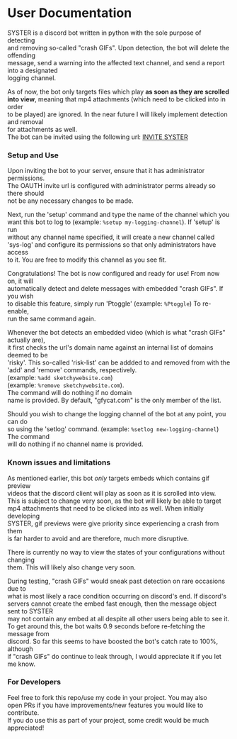 # User Documentation
SYSTER is a discord bot written in python with the sole purpose of detecting  
and removing so-called "crash GIFs". Upon detection, the bot will delete the offending  
message, send a 
warning into the affected text channel, and send a report into a designated  
logging channel. 

As of now, the bot only targets files which play **as soon as they are scrolled  
into view**, meaning that mp4 attachments (which need to be clicked into in order  
to be played) are ignored. In the near future I will likely implement detection and removal  
for attachments as well.  
The bot can be invited using the following url: [INVITE SYSTER](https://discord.com/api/oauth2/authorize?client_id=838251109055332382&permissions=8&scope=bot)

### Setup and Use
Upon inviting the bot to your server, ensure that it has administrator permissions.  
The OAUTH invite url is configured with administrator perms already so there should  
not be any necessary changes to be made.

Next, run the 'setup' command and type the name of the channel which you  
want this bot to log to (example: `%setup my-logging-channel`).  If 'setup' is run  
without any channel name specified, it will create a new channel called  
'sys-log' and configure its permissions so that only administrators have access  
to it.  You are free to modify this channel as you see fit.

Congratulations! The bot is now configured and ready for use!  From now on, it will  
automatically detect and delete messages with embedded "crash GIFs". If you wish  
to disable this feature, simply run 'Ptoggle' (example: `%Ptoggle`)  To re-enable,  
run the same command again.

Whenever the bot detects an embedded video (which is what "crash GIFs" actually are),  
it first checks the url's domain name against an internal list of domains deemed to be  
'risky'. This so-called 'risk-list' can be addded to and removed from with the  
'add' and 'remove' commands, respectively.  
(example: `%add sketchywebsite.com`)  
(example: `%remove sketchywebsite.com`).  
The command will do nothing if no domain  
name is provided. By default, "gfycat.com" is the only member of the list.

Should you wish to change the logging channel of the bot at any point, you can do  
so using the 'setlog' command. (example: `%setlog new-logging-channel`) The command  
will do nothing if no channel name is provided.


### Known issues and limitations
As mentioned earlier, this bot *only* targets embeds which contains gif preview  
videos that the discord client will play as soon as it is scrolled into view.  
This is subject to change very soon, as the bot will likely be able to target  
mp4 attachments that need to be clicked into as well. When initially developing  
SYSTER, gif previews were give priority since experiencing a crash from them  
is far harder to avoid and are therefore, much more disruptive.

There is currently no way to view the states of your configurations without changing  
them. This will likely also change very soon.

During testing, "crash GIFs" would sneak past detection on rare occasions due to  
what is most likely a race condition occurring on discord's end.  If discord's  
servers cannot create the embed fast enough, then the message object sent to SYSTER  
may not contain any embed at all despite all other users being able to see it.  
To get around this, the bot waits 0.9 seconds before re-fetching the message from  
discord. So far this seems to have boosted the bot's catch rate to 100%, although  
if "crash GIFs" do continue to leak through, I would appreciate it if you let me know.

### For Developers
Feel free to fork this repo/use my code in your project. You may also  
open PRs if you have improvements/new features you would like to contribute.  
If you do use this as part of your project, some credit would be much appreciated!

